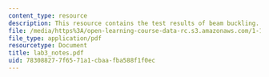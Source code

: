 ```yaml
---
content_type: resource
description: This resource contains the test results of beam buckling.
file: /media/https%3A/open-learning-course-data-rc.s3.amazonaws.com/1-101-introduction-to-civil-and-environmental-engineering-design-i-fall-2005/783088277f6571a1cbaafba588f1f0ec_lab3_notes.pdf
file_type: application/pdf
resourcetype: Document
title: lab3_notes.pdf
uid: 78308827-7f65-71a1-cbaa-fba588f1f0ec
---
```

